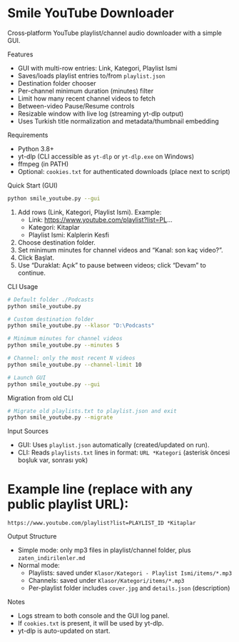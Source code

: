 # Smile YouTube Downloader

Cross‑platform YouTube playlist/channel audio downloader with a simple GUI.

Features
- GUI with multi-row entries: Link, Kategori, Playlist Ismi
- Saves/loads playlist entries to/from `playlist.json`
- Destination folder chooser
- Per-channel minimum duration (minutes) filter
- Limit how many recent channel videos to fetch
- Between-video Pause/Resume controls
- Resizable window with live log (streaming yt-dlp output)
- Uses Turkish title normalization and metadata/thumbnail embedding

Requirements
- Python 3.8+
- yt-dlp (CLI accessible as `yt-dlp` or `yt-dlp.exe` on Windows)
- ffmpeg (in PATH)
- Optional: `cookies.txt` for authenticated downloads (place next to script)

Quick Start (GUI)
```bash
python smile_youtube.py --gui
```
1) Add rows (Link, Kategori, Playlist Ismi). Example:
   - Link: https://www.youtube.com/playlist?list=PL...
   - Kategori: Kitaplar
   - Playlist Ismi: Kalplerin Kesfi
2) Choose destination folder.
3) Set minimum minutes for channel videos and “Kanal: son kaç video?”.
4) Click Başlat.
5) Use “Duraklat: Açık” to pause between videos; click “Devam” to continue.

CLI Usage
```bash
# Default folder ./Podcasts
python smile_youtube.py

# Custom destination folder
python smile_youtube.py --klasor "D:\Podcasts"

# Minimum minutes for channel videos
python smile_youtube.py --minutes 5

# Channel: only the most recent N videos
python smile_youtube.py --channel-limit 10

# Launch GUI
python smile_youtube.py --gui
```

Migration from old CLI
```bash
# Migrate old playlists.txt to playlist.json and exit
python smile_youtube.py --migrate
```

Input Sources
- GUI: Uses `playlist.json` automatically (created/updated on run).
- CLI: Reads `playlists.txt` lines in format: `URL *Kategori` (asterisk öncesi boşluk var, sonrası yok)
# Example line (replace with any public playlist URL):
`https://www.youtube.com/playlist?list=PLAYLIST_ID *Kitaplar`

Output Structure
- Simple mode: only mp3 files in playlist/channel folder, plus `zaten_indirilenler.md`
- Normal mode:
  - Playlists: saved under `Klasor/Kategori - Playlist Ismi/items/*.mp3`
  - Channels: saved under `Klasor/Kategori/items/*.mp3`
  - Per-playlist folder includes `cover.jpg` and `details.json` (description)

Notes
- Logs stream to both console and the GUI log panel.
- If `cookies.txt` is present, it will be used by yt-dlp.
- yt-dlp is auto-updated on start.
